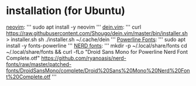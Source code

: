 # installation (for Ubuntu)
[neovim](https://neovim.io/):
'''
sudo apt install -y neovim
'''
[dein.vim](https://github.com/Shougo/dein.vim):
'''
curl https://raw.githubusercontent.com/Shougo/dein.vim/master/bin/installer.sh > installer.sh
sh ./installer.sh ~/.cache/dein
'''
[Powerline Fonts](https://github.com/powerline/fonts):
'''
sudo apt install -y fonts-powerline
'''
[NERD fonts](https://github.com/ryanoasis/nerd-fonts):
'''
mkdir -p ~/.local/share/fonts
cd ~/.local/share/fonts && curl -fLo "Droid Sans Mono for Powerline Nerd Font Complete.otf" https://github.com/ryanoasis/nerd-fonts/raw/master/patched-fonts/DroidSansMono/complete/Droid%20Sans%20Mono%20Nerd%20Font%20Complete.otf
'''
